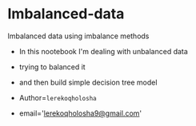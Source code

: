 # Imbalanced-data
Imbalanced data using imbalance methods

- In this nootebook I'm dealing with unbalanced data

- trying to balanced it

- and then build simple decision tree model

- Author=`lerekoqholosha`

- email='lerekoqholosha9@gmail.com'
